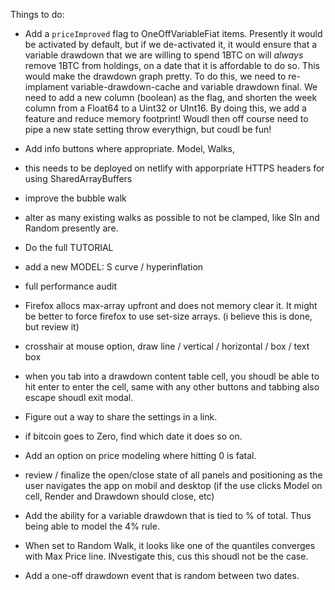 Things to do:

- Add a `priceImproved` flag to OneOffVariableFiat items. Presently it would be activated by default, but if we de-activated it, it would ensure that a variable drawdown that we are willing to spend 1BTC on will _always_ remove 1BTC from holdings, on a date that it is affordable to do so. This would make the drawdown graph pretty. To do this, we need to re-implament variable-drawdown-cache and variable drawdown final. We need to add a new column (boolean) as the flag, and shorten the week column from a Float64 to a Uint32 or UInt16. By doing this, we add a feature and reduce memory footprint! Woudl then off course need to pipe a new state setting throw everythign, but coudl be fun!

- Add info buttons where appropriate. Model, Walks,
- this needs to be deployed on netlify with apporpriate HTTPS headers for using SharedArrayBuffers
- improve the bubble walk
- alter as many existing walks as possible to not be clamped, like SIn and Random presently are.
- Do the full TUTORIAL
- add a new MODEL: S curve / hyperinflation
- full performance audit
- Firefox allocs max-array upfront and does not memory clear it. It might be better to force firefox to use set-size arrays. (i believe this is done, but review it)
- crosshair at mouse option, draw line / vertical / horizontal / box / text box
- when you tab into a drawdown content table cell, you shoudl be able to hit enter to enter the cell, same with any other buttons and tabbing also escape shoudl exit modal.
- Figure out a way to share the settings in a link.
- if bitcoin goes to Zero, find which date it does so on.
- Add an option on price modeling where hitting 0 is fatal.
- review / finalize the open/close state of all panels and positioning as the user navigates the app on mobil and desktop (if the use clicks Model on cell, Render and Drawdown should close, etc)
- Add the ability for a variable drawdown that is tied to % of total. Thus being able to model the 4% rule.
- When set to Random Walk, it looks like one of the quantiles converges with Max Price line. INvestigate this, cus this shoudl not be the case.
- Add a one-off drawdown event that is random between two dates.
